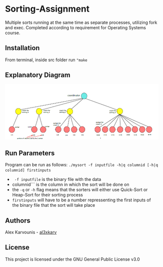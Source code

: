 # Sorting-Assignment
Multiple sorts running at the same time as separate processes, utilizing fork and exec. Completed according to requirement for Operating Systems course.

## Installation 
From terminal, inside src folder run ```"make```

## Explanatory Diagram
![diagram](img/diagram.png)

## Run Parameters
Program can be run as follows: ```./mysort -f inputfile -h|q columnid [-h|q columnid] firstinputs```

* ``` -f inputfile``` is the binary file with the data
* columnid``` is the column in which the sort will be done on 
* the ```-q``` or ```-h``` flag means that the sorters will either use Quick-Sort or Heap-Sort for their sorting process  
* ```firstinputs``` will have to be a number repressenting the first inputs of the binary file that the sort will take place

## Authors

Alex Karvounis - [al3xkarv](https://github.com/al3xkarv)

## License

This project is licensed under the GNU General Public License v3.0
